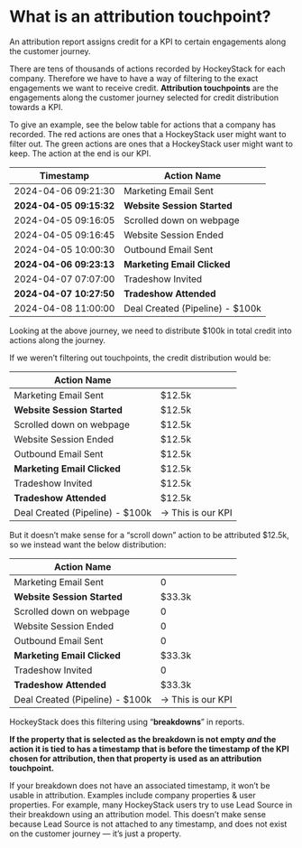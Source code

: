 # What is an attribution touchpoint?

An attribution report assigns credit for a KPI to certain engagements along the customer journey.

There are tens of thousands of actions recorded by HockeyStack for each company. Therefore we have to have a way of filtering to the exact engagements we want to receive credit. **Attribution touchpoints** are the engagements along the customer journey selected for credit distribution towards a KPI.

To give an example, see the below table for actions that a company has recorded. The red actions are ones that a HockeyStack user might want to filter out. The green actions are ones that a HockeyStack user might want to keep. The action at the end is our KPI.

| Timestamp  | Action Name  |
| --- | --- |
| 2024-04-06 09:21:30 | Marketing Email Sent |
| **2024-04-05 09:15:32** | **Website Session Started** |
| 2024-04-05 09:16:05 | Scrolled down on webpage |
| 2024-04-05 09:16:45 | Website Session Ended |
| 2024-04-05 10:00:30 | Outbound Email Sent |
| **2024-04-06 09:23:13** | **Marketing Email Clicked** |
| 2024-04-07 07:07:00 | Tradeshow Invited |
| **2024-04-07 10:27:50** | **Tradeshow Attended** |
| 2024-04-08 11:00:00 | Deal Created (Pipeline) - $100k |

Looking at the above journey, we need to distribute $100k in total credit into actions along the journey.

If we weren’t filtering out touchpoints, the credit distribution would be:

| Action Name  |  |
| --- | --- |
| Marketing Email Sent | $12.5k |
| **Website Session Started** | $12.5k |
| Scrolled down on webpage | $12.5k |
| Website Session Ended | $12.5k |
| Outbound Email Sent | $12.5k |
| **Marketing Email Clicked** | $12.5k |
| Tradeshow Invited | $12.5k |
| **Tradeshow Attended** | $12.5k |
| Deal Created (Pipeline) - $100k | → This is our KPI |

But it doesn’t make sense for a “scroll down” action to be attributed $12.5k, so we instead want the below distribution:

| Action Name  |  |
| --- | --- |
| Marketing Email Sent | 0 |
| **Website Session Started** | $33.3k |
| Scrolled down on webpage | 0 |
| Website Session Ended | 0 |
| Outbound Email Sent | 0 |
| **Marketing Email Clicked** | $33.3k |
| Tradeshow Invited | 0 |
| **Tradeshow Attended** | $33.3k |
| Deal Created (Pipeline) - $100k | → This is our KPI |

HockeyStack does this filtering using “**breakdowns**” in reports.

**If the property that is selected as the breakdown is not empty *and* the action it is tied to has a timestamp that is before the timestamp of the KPI chosen for attribution, then that property is** **used as an attribution touchpoint.**

If your breakdown does not have an associated timestamp, it won’t be usable in attribution. Examples include company properties & user properties. For example, many HockeyStack users try to use Lead Source in their breakdown using an attribution model. This doesn’t make sense because Lead Source is not attached to any timestamp, and does not exist on the customer journey — it’s just a property.